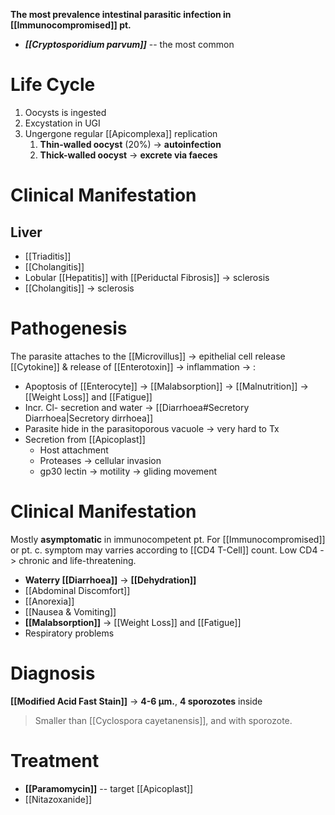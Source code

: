 **The most prevalence intestinal parasitic infection in [[Immunocompromised]] pt.**

- ***[[Cryptosporidium parvum]]*** -- the most common

# Life Cycle
1. Oocysts is ingested
2. Excystation in UGI
3. Ungergone regular [[Apicomplexa]] replication
	1. **Thin-walled oocyst** (20%) -> **autoinfection**
	2. **Thick-walled oocyst** -> **excrete via faeces**

# Clinical Manifestation
## Liver
- [[Triaditis]]
- [[Cholangitis]]
- Lobular [[Hepatitis]] with [[Periductal Fibrosis]] -> sclerosis
- [[Cholangitis]] -> sclerosis

# Pathogenesis
The parasite attaches to the [[Microvillus]] -> epithelial cell release [[Cytokine]] & release of [[Enterotoxin]] -> inflammation -> :
- Apoptosis of [[Enterocyte]] -> [[Malabsorption]] -> [[Malnutrition]] -> [[Weight Loss]] and [[Fatigue]]
- Incr. Cl- secretion and water -> [[Diarrhoea#Secretory Diarrhoea|Secretory dirrhoea]]
- Parasite hide in the parasitoporous vacuole -> very hard to Tx
- Secretion from [[Apicoplast]]
	- Host attachment
	- Proteases -> cellular invasion
	- gp30 lectin -> motility -> gliding movement

# Clinical Manifestation
Mostly **asymptomatic** in immunocompetent pt. For [[Immunocompromised]] or pt. c. symptom may varries according to [[CD4 T-Cell]] count. Low CD4 -> chronic and life-threatening.
- **Waterry [[Diarrhoea]]** -> **[[Dehydration]]**
- [[Abdominal Discomfort]]
- [[Anorexia]]
- [[Nausea & Vomiting]]
- **[[Malabsorption]]** -> [[Weight Loss]] and [[Fatigue]]
- Respiratory problems

# Diagnosis
**[[Modified Acid Fast Stain]]** -> **4-6 μm.**, **4 sporozotes** inside
> Smaller than [[Cyclospora cayetanensis]], and with sporozote.

# Treatment
- **[[Paramomycin]]** -- target [[Apicoplast]]
- [[Nitazoxanide]]